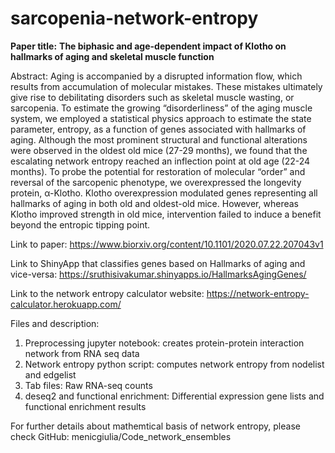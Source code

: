 # sarcopenia-network-entropy
**Paper title:** 
**The biphasic and age-dependent impact of Klotho on hallmarks of aging and skeletal muscle function** 

Abstract: 
Aging is accompanied by a disrupted information flow, which results from accumulation of molecular mistakes. These mistakes ultimately give rise to debilitating disorders such as skeletal muscle wasting, or sarcopenia. To estimate the growing “disorderliness” of the aging muscle system, we employed a statistical physics approach to estimate the state parameter, entropy, as a function of genes associated with hallmarks of aging. Although the most prominent structural and functional alterations were observed in the oldest old mice (27-29 months), we found that the escalating network entropy reached an inflection point at old age (22-24 months). To probe the potential for restoration of molecular “order” and reversal of the sarcopenic phenotype, we overexpressed the longevity protein, α-Klotho. Klotho overexpression modulated genes representing all hallmarks of aging in both old and oldest-old mice. However, whereas Klotho improved strength in old mice, intervention failed to induce a benefit beyond the entropic tipping point.

Link to paper: https://www.biorxiv.org/content/10.1101/2020.07.22.207043v1

Link to ShinyApp that classifies genes based on Hallmarks of aging and vice-versa:
https://sruthisivakumar.shinyapps.io/HallmarksAgingGenes/

Link to the network entropy calculator website:
https://network-entropy-calculator.herokuapp.com/

Files and description: 
1. Preprocessing jupyter notebook: creates protein-protein interaction network from RNA seq data
2. Network entropy python script: computes network entropy from nodelist and edgelist
3. Tab files: Raw RNA-seq counts
4. deseq2 and functional enrichment: Differential expression gene lists and functional enrichment results

For further details about mathemtical basis of network entropy, please check GitHub: menicgiulia/Code_network_ensembles
